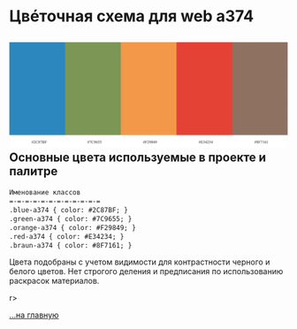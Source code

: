 <div class="navi"><nav id="navi"><!-- js --></nav>

# Цвéточная схема для web a374

![](/docs/assets/img/colors-a374ru.jpeg)
Основные цвета используемые в проекте и палитре
---

    Именование классов 
    =-=-=-=-=-=-=-=-=-=-=-=
    .blue-a374 { color: #2C87BF; }
    .green-a374 { color: #7C9655; }
    .orange-a374 { color: #F29849; }
    .red-a374 { color: #E34234; }
    .braun-a374 { color: #8F7161; }


Цвета подобраны с учетом видимости для контрастности черного и белого цветов. 
Нет строгого деления и предписания по использованию раскрасок материалов.

r>

[…на главную](/)

<br>
<script src="assets/js/navi.js"></script>